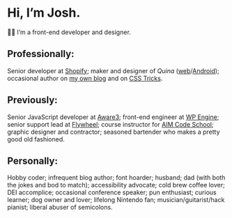 # Hi, I’m Josh.

👋🏼 I’m a front-end developer and designer.


## Professionally:

Senior developer at [Shopify](https://shopify.com);
maker and designer of <i>Quina</i> ([web](https://quina.app)/[Android](https://play.google.com/store/apps/details?id=app.quina.collinsworth));
occasional author on [my own blog](/blog)
and on [CSS&nbsp;Tricks](https://css-tricks.com/author/joshcollinsworth/).


## Previously:

Senior JavaScript developer at [Aware3](https://aware3.com);
front-end engineer at [WP Engine](https://wpengine.com);
senior support lead at [Flywheel](https://getflywheel.com);
course instructor for [AIM Code School](https://interfaceschool.com);
graphic designer and contractor;
seasoned bartender who makes a pretty good old fashioned. 


## Personally:

Hobby coder;
infrequent blog author;
font hoarder;
husband;
dad (with both the jokes and bod to match);
accessibility advocate;
cold brew coffee lover;
DEI accomplice;
occasional conference speaker;
pun enthusiast;
curious learner;
dog owner and lover;
lifelong Nintendo fan;
musician/guitarist/hack pianist;
liberal abuser of semicolons.